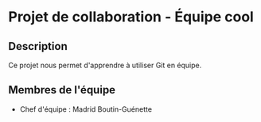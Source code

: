 # Projet de collaboration - Équipe cool
## Description
Ce projet nous permet d'apprendre à utiliser Git en équipe.

## Membres de l'équipe
- Chef d'équipe : Madrid Boutin-Guénette